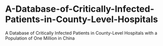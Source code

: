 # A-Database-of-Critically-Infected-Patients-in-County-Level-Hospitals
A Database of Critically Infected Patients in County-Level Hospitals with a Population of One Million in China
